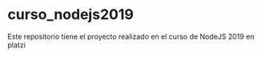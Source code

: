 # curso_nodejs2019
Este repositorio tiene el proyecto realizado en el curso de NodeJS 2019 en platzi
